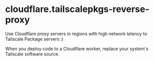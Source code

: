 # cloudflare.tailscalepkgs-reverse-proxy
Use Cloudflare proxy servers in regions with high network latency to Tailscale Package servers :)

When you deploy code to a Cloudflare worker, replace your system's Tailscale software source.

